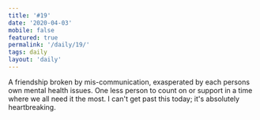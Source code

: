 ```yaml
---
title: '#19'
date: '2020-04-03'
mobile: false
featured: true
permalink: '/daily/19/'
tags: daily
layout: 'daily'
---
```


A friendship broken by mis-communication, exasperated by each persons own mental health issues. One less person to count on or support in a time where we all need it the most. I can't get past this today; it's absolutely heartbreaking.
